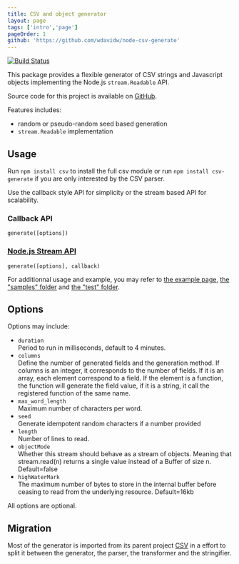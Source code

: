 ```yaml
---
title: CSV and object generator
layout: page
tags: ['intro','page']
pageOrder: 1
github: 'https://github.com/wdavidw/node-csv-generate'
---
```


[![Build Status](https://secure.travis-ci.org/wdavidw/node-csv-generate.png)][travis-csv-generate]

This package provides a flexible generator of CSV strings and Javascript objects
implementing the Node.js `stream.Readable` API.

Source code for this project is available on [GitHub][generate].

Features includes:

*   random or pseudo-random seed based generation
*   `stream.Readable` implementation

## Usage

Run `npm install csv` to install the full csv module or run
`npm install csv-generate` if you are only interested by the CSV parser.

Use the callback style API for simplicity or the stream based API for
scalability.

### Callback API   

`generate([options])`   

### [Node.js Stream API][stream]   

`generate([options], callback)`   

For additionnal usage and example, you may refer to
[the example page](/generate/examples/),
[the "samples" folder][generate-samples] and [the "test" folder][generate-test].

## Options

Options may include:   

*   `duration`   
    Period to run in milliseconds, default to 4 minutes.
*   `columns`   
    Define the number of generated fields and the generation 
    method. If columns is an integer, it corresponds to the 
    number of fields. If it is an array, each element correspond 
    to a field. If the element is a function, the function will generate
    the field value, if it is a string, it call the registered 
    function of the same name.
*   `max_word_length`   
    Maximum number of characters per word.
*   `seed`   
    Generate idempotent random characters if a number provided
*   `length`   
    Number of lines to read.   
*   `objectMode`   
    Whether this stream should behave as a stream of objects. Meaning 
    that stream.read(n) returns a single value instead of a Buffer of 
    size n. Default=false   
*   `highWaterMark`   
    The maximum number of bytes to store in the internal buffer 
    before ceasing to read from the underlying resource. Default=16kb

All options are optional.

## Migration

Most of the generator is imported from its parent project [CSV][csv] in a effort
to split it between the generator, the parser, the transformer and the stringifier.

[csv]: https://github.com/wdavidw/node-csv
[stream]: http://nodejs.org/api/stream.html#stream_class_stream_transform
[travis-csv-generate]: http://travis-ci.org/wdavidw/node-csv-generate
[generate]: https://github.com/wdavidw/node-csv-generate
[generate-samples]: https://github.com/wdavidw/node-csv-generate/tree/master/samples
[generate-test]: https://github.com/wdavidw/node-csv-generate/tree/master/test
